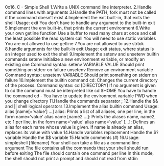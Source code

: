 0x16. C - Simple Shell
1.Write a UNIX command line interpreter.
2.Handle command lines with arguments
3.Handle the PATH, fork must not be called if the command doesn’t exist
4.Implement the exit built-in, that exits the shell
Usage: exit
You don’t have to handle any argument to the built-in exit
5.Implement the env built-in, that prints the current environment
6.Write your own getline function
Use a buffer to read many chars at once and call the least possible the read system call
You will need to use static variables
You are not allowed to use getline
7.You are not allowed to use strtok
8.handle arguments for the built-in exit
Usage: exit status, where status is an integer used to exit the shell
9.Implement the setenv and unsetenv builtin commands
setenv
Initialize a new environment variable, or modify an existing one
Command syntax: setenv VARIABLE VALUE
Should print something on stderr on failure
unsetenv
Remove an environment variable
Command syntax: unsetenv VARIABLE
Should print something on stderr on failure
10.Implement the builtin command cd:
Changes the current directory of the process.
Command syntax: cd [DIRECTORY]
If no argument is given to cd the command must be interpreted like cd $HOME
You have to handle the command cd -
You have to update the environment variable PWD when you change directory
11.Handle the commands separator ;
12.Handle the && and || shell logical operators
13.Implement the alias builtin command
Usage: alias [name[='value'] ...]
alias: Prints a list of all aliases, one per line, in the form name='value'
alias name [name2 ...]: Prints the aliases name, name2, etc 1 per line, in the form name='value'
alias name='value' [...]: Defines an alias for each name whose value is given. If name is already an alias, replaces its value with value
14.Handle variables replacement
Handle the $? variable
Handle the $$ variable
15.Handle comments (#)
16.Usage: simpleshell [filename]
Your shell can take a file as a command line argument
The file contains all the commands that your shell should run before exiting
The file should contain one command per line
In this mode, the shell should not print a prompt and should not read from stdin
